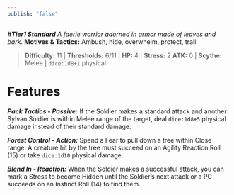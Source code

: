 ```yaml
---
publish: "false"
---
```

***#Tier1 Standard***
*A faerie warrior adorned in armor made of leaves and bark.*
**Motives & Tactics:** Ambush, hide, overwhelm, protect, trail

> **Difficulty:** 11 | **Thresholds:** 6/11 | **HP:** 4 | **Stress:** 2
> **ATK:** 0 | **Scythe:** Melee | `dice:1d8+1` physical

# Features

***Pack Tactics - Passive:*** If the Soldier makes a standard attack and another Sylvan Soldier is within Melee range of the target, deal `dice:1d8+5` physical damage instead of their standard damage.

***Forest Control - Action:*** Spend a Fear to pull down a tree within Close range. A creature hit by the tree must succeed on an Agility Reaction Roll (15) or take `dice:1d10` physical damage.

***Blend In - Reaction:*** When the Soldier makes a successful attack, you can mark a Stress to become Hidden until the Soldier’s next attack or a PC succeeds on an Instinct Roll (14) to find them.
